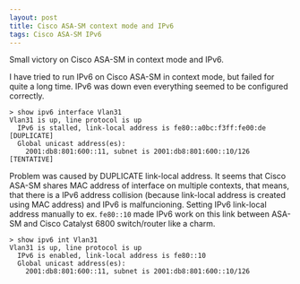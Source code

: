 ```yaml
---
layout: post
title: Cisco ASA-SM context mode and IPv6
tags: Cisco ASA-SM IPv6
---
```




Small victory on Cisco ASA-SM in context mode and IPv6.

I have tried to run IPv6 on Cisco ASA-SM in context mode, but failed for quite a long time. IPv6 was down even everything seemed to be configured correctly.

```
> show ipv6 interface Vlan31
Vlan31 is up, line protocol is up
  IPv6 is stalled, link-local address is fe80::a0bc:f3ff:fe00:de [DUPLICATE] 
  Global unicast address(es):
    2001:db8:801:600::11, subnet is 2001:db8:801:600::10/126 [TENTATIVE] 
```


Problem was caused by DUPLICATE link-local address. It seems that Cisco ASA-SM shares MAC address of interface on multiple contexts, that means, that there is a IPv6 address collision (because link-local address is created using MAC address) and IPv6 is malfuncioning. Setting IPv6 link-local address manually to ex. `fe80::10` made IPv6 work on this link between ASA-SM and Cisco Catalyst 6800 switch/router like a charm.

```
> show ipv6 int Vlan31
Vlan31 is up, line protocol is up
  IPv6 is enabled, link-local address is fe80::10  
  Global unicast address(es):
    2001:db8:801:600::11, subnet is 2001:db8:801:600::10/126
```


